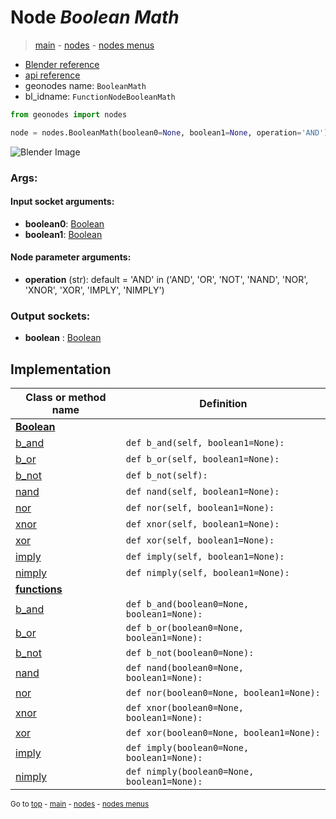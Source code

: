 # Node *Boolean Math*

> [main](../index.md) - [nodes](nodes.md) - [nodes menus](nodes_menus.md)

- [Blender reference](https://docs.blender.org/manual/en/latest/modeling/geometry_nodes/utilities/boolean_math.html)
- [api reference](https://docs.blender.org/api/current/bpy.types.FunctionNodeBooleanMath.html)
- geonodes name: `BooleanMath`
- bl_idname: `FunctionNodeBooleanMath`

```python
from geonodes import nodes

node = nodes.BooleanMath(boolean0=None, boolean1=None, operation='AND')
```

![Blender Image](https://docs.blender.org/manual/en/latest/_images/node-types_FunctionNodeBooleanMath.webp)

### Args:

#### Input socket arguments:

- **boolean0**: [Boolean](Boolean.md)
- **boolean1**: [Boolean](Boolean.md)

#### Node parameter arguments:

- **operation** (str): default = 'AND' in ('AND', 'OR', 'NOT', 'NAND', 'NOR', 'XNOR', 'XOR', 'IMPLY', 'NIMPLY')

### Output sockets:

- **boolean** : [Boolean](Boolean.md)

## Implementation

| Class or method name | Definition |
|----------------------|------------|
| **[Boolean](Boolean.md)** |
| [b_and](Boolean.md#b_and) | `def b_and(self, boolean1=None):` |
| [b_or](Boolean.md#b_or) | `def b_or(self, boolean1=None):` |
| [b_not](Boolean.md#b_not) | `def b_not(self):` |
| [nand](Boolean.md#nand) | `def nand(self, boolean1=None):` |
| [nor](Boolean.md#nor) | `def nor(self, boolean1=None):` |
| [xnor](Boolean.md#xnor) | `def xnor(self, boolean1=None):` |
| [xor](Boolean.md#xor) | `def xor(self, boolean1=None):` |
| [imply](Boolean.md#imply) | `def imply(self, boolean1=None):` |
| [nimply](Boolean.md#nimply) | `def nimply(self, boolean1=None):` |
| **[functions](functions.md)** |
| [b_and](functions.md#b_and) | `def b_and(boolean0=None, boolean1=None):` |
| [b_or](functions.md#b_or) | `def b_or(boolean0=None, boolean1=None):` |
| [b_not](functions.md#b_not) | `def b_not(boolean0=None):` |
| [nand](functions.md#nand) | `def nand(boolean0=None, boolean1=None):` |
| [nor](functions.md#nor) | `def nor(boolean0=None, boolean1=None):` |
| [xnor](functions.md#xnor) | `def xnor(boolean0=None, boolean1=None):` |
| [xor](functions.md#xor) | `def xor(boolean0=None, boolean1=None):` |
| [imply](functions.md#imply) | `def imply(boolean0=None, boolean1=None):` |
| [nimply](functions.md#nimply) | `def nimply(boolean0=None, boolean1=None):` |

<sub>Go to [top](#node-Boolean-Math) - [main](../index.md) - [nodes](nodes.md) - [nodes menus](nodes_menus.md)</sub>

